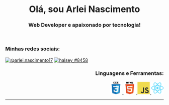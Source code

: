 
<h1 align="center">Olá, sou Arlei Nascimento </> </h1>
<h3 align="center"> Web Developer e apaixonado por tecnologia!</h3>
<br>

<h3 align="left">Minhas redes sociais:</h3>
<p align="left">
<a href="https://instagram.com/@arlei.nascimento17" target="blank"><img align="center" src="https://raw.githubusercontent.com/rahuldkjain/github-profile-readme-generator/master/src/images/icons/Social/instagram.svg" alt="@arlei.nascimento17" height="30" width="40" /></a>
<a href="https://discord.gg/halsey_#8458" target="blank"><img align="center" src="https://raw.githubusercontent.com/rahuldkjain/github-profile-readme-generator/master/src/images/icons/Social/discord.svg" alt="halsey_#8458" height="30" width="40" /></a>
</p>

<h3 align="right">Linguagens e Ferramentas:</h3>
<p align="right"> <a href="https://www.w3schools.com/css/" target="_blank" rel="noreferrer"> <img src="https://raw.githubusercontent.com/devicons/devicon/master/icons/css3/css3-original-wordmark.svg" alt="css3" width="40" height="40"/> </a> <a href="https://www.w3.org/html/" target="_blank" rel="noreferrer"> <img src="https://raw.githubusercontent.com/devicons/devicon/master/icons/html5/html5-original-wordmark.svg" alt="html5" width="40" height="40"/> </a> <a href="https://developer.mozilla.org/en-US/docs/Web/JavaScript" target="_blank" rel="noreferrer"> <img src="https://raw.githubusercontent.com/devicons/devicon/master/icons/javascript/javascript-original.svg" alt="javascript" width="40" height="40"/> </a>
<a href="https://developer.mozilla.org/en-US/docs/Web/React" target="_blank" rel="noreferrer"> <img src="https://raw.githubusercontent.com/devicons/devicon/master/icons/react/react-original.svg" alt="javascript" width="40" height="40"/> </a>
</p>


<hr>
